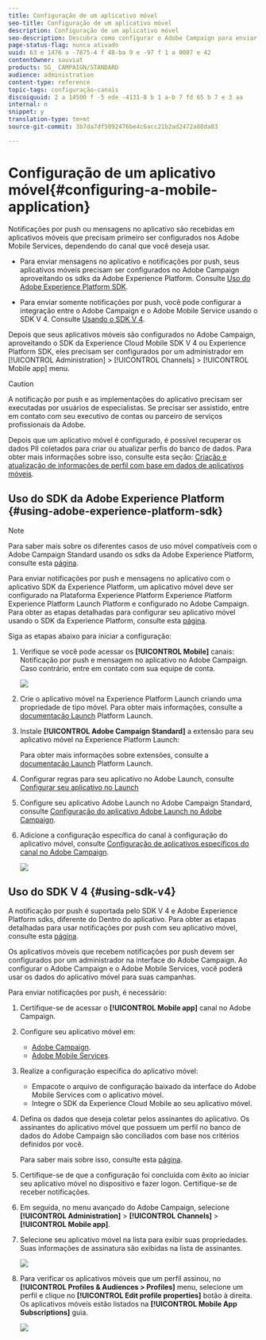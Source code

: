 ```yaml
---
title: Configuração de um aplicativo móvel
seo-title: Configuração de um aplicativo móvel
description: Configuração de um aplicativo móvel
seo-description: Descubra como configurar o Adobe Campaign para enviar notificações por push ou mensagens no aplicativo usando o SDK V 4 ou Experience Platform SDK.
page-status-flag: nunca ativado
uuid: 63 e 1476 a -7875-4 f 48-ba 9 e -97 f 1 a 0007 e 42
contentOwner: sauviat
products: SG_ CAMPAIGN/STANDARD
audience: administration
content-type: reference
topic-tags: configuração-canais
discoiquuid: 2 a 14500 f -5 ede -4131-8 b 1 a-b 7 fd 65 b 7 e 3 aa
internal: n
snippet: y
translation-type: tm+mt
source-git-commit: 3b7da7df5092476be4c6acc21b2ad2472a80da83

---
```



# Configuração de um aplicativo móvel{#configuring-a-mobile-application}

Notificações por push ou mensagens no aplicativo são recebidas em aplicativos móveis que precisam primeiro ser configurados nos Adobe Mobile Services, dependendo do canal que você deseja usar.

* Para enviar mensagens no aplicativo e notificações por push, seus aplicativos móveis precisam ser configurados no Adobe Campaign aproveitando os sdks da Adobe Experience Platform. Consulte [Uso do Adobe Experience Platform SDK](#using-adobe-experience-platform-sdk).

* Para enviar somente notificações por push, você pode configurar a integração entre o Adobe Campaign e o Adobe Mobile Service usando o SDK V 4. Consulte [Usando o SDK V 4](#using-sdk-v4).

Depois que seus aplicativos móveis são configurados no Adobe Campaign, aproveitando o SDK da Experience Cloud Mobile SDK V 4 ou Experience Platform SDK, eles precisam ser configurados por um administrador em [!UICONTROL Administration] &gt; [!UICONTROL Channels] &gt; [!UICONTROL Mobile app] menu.

>[!CAUTION]
>
>A notificação por push e as implementações do aplicativo precisam ser executadas por usuários de especialistas. Se precisar ser assistido, entre em contato com seu executivo de contas ou parceiro de serviços profissionais da Adobe.

Depois que um aplicativo móvel é configurado, é possível recuperar os dados PII coletados para criar ou atualizar perfis do banco de dados. Para obter mais informações sobre isso, consulte esta seção: [Criação e atualização de informações de perfil com base em dados de aplicativos móveis](../../channels/using/updating-profile-with-mobile-app-data.md).

## Uso do SDK da Adobe Experience Platform {#using-adobe-experience-platform-sdk}

>[!Note]
>
>Para saber mais sobre os diferentes casos de uso móvel compatíveis com o Adobe Campaign Standard usando os sdks da Adobe Experience Platform, consulte esta [página](https://helpx.adobe.com/campaign/kb/configure-launch-rules-acs-use-cases.html).

Para enviar notificações por push e mensagens no aplicativo com o aplicativo SDK da Experience Platform, um aplicativo móvel deve ser configurado na Plataforma Experience Platform Experience Platform Experience Platform Launch Platform e configurado no Adobe Campaign. Para obter as etapas detalhadas para configurar seu aplicativo móvel usando o SDK da Experience Platform, consulte esta [página](https://helpx.adobe.com/campaign/kb/configuring-app-sdkv4.html).

Siga as etapas abaixo para iniciar a configuração:

1. Verifique se você pode acessar os **[!UICONTROL Mobile]** canais: Notificação por push e mensagem no aplicativo no Adobe Campaign. Caso contrário, entre em contato com sua equipe de conta.

   ![](assets/launch_1.png)

1. Crie o aplicativo móvel na Experience Platform Launch criando uma propriedade de tipo móvel. Para obter mais informações, consulte a [documentação Launch](https://aep-sdks.gitbook.io/docs/getting-started/create-a-mobile-property#create-a-new-mobile-property) Platform Launch.
1. Instale **[!UICONTROL Adobe Campaign Standard]** a extensão para seu aplicativo móvel na Experience Platform Launch:

   Para obter mais informações sobre extensões, consulte a [documentação Launch](https://aep-sdks.gitbook.io/docs/using-mobile-extensions/adobe-campaign-standard) Platform Launch.

1. Configurar regras para seu aplicativo no Adobe Launch, consulte [Configurar seu aplicativo no Launch](https://helpx.adobe.com/campaign/kb/config-app-in-launch.html#Step1Createdataelements)
1. Configure seu aplicativo Adobe Launch no Adobe Campaign Standard, consulte [Configuração do aplicativo Adobe Launch no Adobe Campaign](https://helpx.adobe.com/campaign/kb/configuring-app-sdk.html#SettingupyourAdobeLaunchapplicationinAdobeCampaign).
1. Adicione a configuração específica do canal à configuração do aplicativo móvel, consulte [Configuração de aplicativos específicos do canal no Adobe Campaign](https://helpx.adobe.com/campaign/kb/configuring-app-sdk.html#ChannelspecificapplicationconfigurationinAdobeCampaign).

   ![](assets/launch_2.png)

## Uso do SDK V 4 {#using-sdk-v4}

A notificação por push é suportada pelo SDK V 4 e Adobe Experience Platform sdks, diferente do Dentro do aplicativo. Para obter as etapas detalhadas para usar notificações por push com seu aplicativo móvel, consulte esta [página](https://helpx.adobe.com/campaign/kb/configuring-app-sdkv4.html).

Os aplicativos móveis que recebem notificações por push devem ser configurados por um administrador na interface do Adobe Campaign. Ao configurar o Adobe Campaign e o Adobe Mobile Services, você poderá usar os dados do aplicativo móvel para suas campanhas.

Para enviar notificações por push, é necessário:

1. Certifique-se de acessar o **[!UICONTROL Mobile app]** canal no Adobe Campaign.
1. Configure seu aplicativo móvel em:

   * [Adobe Campaign](https://helpx.adobe.com/campaign/kb/configuring-app-sdkv4.html#SettingupamobileapplicationinAdobeCampaign).
   * [Adobe Mobile Services](https://helpx.adobe.com/campaign/kb/configuring-app-sdkv4.html#ConfiguringamobileapplicationinAdobeMobileServices).

1. Realize a configuração específica do aplicativo móvel:

   * Empacote o arquivo de configuração baixado da interface do Adobe Mobile Services com o aplicativo móvel.
   * Integre o SDK da Experience Cloud Mobile ao seu aplicativo móvel.

1. Defina os dados que deseja coletar pelos assinantes do aplicativo. Os assinantes do aplicativo móvel que possuem um perfil no banco de dados do Adobe Campaign são conciliados com base nos critérios definidos por você.

   Para saber mais sobre isso, consulte esta [página](https://helpx.adobe.com/campaign/kb/configuring-app-sdkv4.html#Collectingsubscribersdatafromamobileapplication).

1. Certifique-se de que a configuração foi concluída com êxito ao iniciar seu aplicativo móvel no dispositivo e fazer logon. Certifique-se de receber notificações.
1. Em seguida, no menu avançado do Adobe Campaign, selecione **[!UICONTROL Administration]** &gt; **[!UICONTROL Channels]** &gt; **[!UICONTROL Mobile app]**.
1. Selecione seu aplicativo móvel na lista para exibir suas propriedades. Suas informações de assinatura são exibidas na lista de assinantes.

   ![](assets/push_notif_mobile_app.png)

1. Para verificar os aplicativos móveis que um perfil assinou, no **[!UICONTROL Profiles & Audiences > Profiles]** menu, selecione um perfil e clique no **[!UICONTROL Edit profile properties]** botão à direita. Os aplicativos móveis estão listados na **[!UICONTROL Mobile App Subscriptions]** guia.

   ![](assets/push_notif_subscriptions.png)